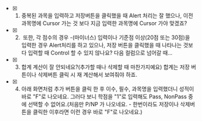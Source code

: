 - [x] 1. 중복된 과목을 입력하고 저장버튼을 클릭했을 때 Alert 처리는 잘 했으나, 이전 과목명에 Cursor 가는 것 보다 지금 입력한 과목명에 Cursor 가야 맞겠죠?

- [x] 2.  또한, 각 점수의 경우 -(마이너스) 입력이나 기준점 이상(20점 또는 30점)을 입력한 경우 Alert처리를 하고 있으나, 저장 버튼을 클릭했을 때 나타나는 것보다 입력할 때 Control 할 수 있지 않나요? 다음 컬럼으로 넘어갈 때... 

- [x] 3. 합계 계산이 잘 안되네요?(추가할 때나 삭제할 때 마찬가지예요) 합계는 저장 버튼이나 삭제버튼 클릭 시 재 계산해서 보여줘야 하죠.

- [x] 4. 아래 화면처럼 추가 버튼을 클릭 한 후 이수, 필수, 과목명을 입력했더니 성적이 바로 "F"로 나오네요. 그러다 보니 학점을 "1"로 입력해도 Pass, NonPass 중에 선택할 수 없어요.(처음만 P/NP 가 나오네요. - 한번이라도 저장이나 삭제버튼을 클릭한 이후라면 이런 경우 바로 "F"로 나오네요.)